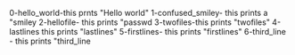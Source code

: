 0-hello_world-this prnts "Hello world"
1-confused_smiley- this prints a "smiley
2-hellofile- this prints "passwd
3-twofiles-this prints "twofiles"
4-lastlines this prints "lastlines"
5-firstlines- this prints "firstlines"
6-third_line - this prints "third_line

